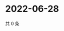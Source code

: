 # 2022-06-28

共 0 条

<!-- BEGIN WEIBO -->
<!-- 最后更新时间 Tue Jun 28 2022 03:12:53 GMT+0800 (China Standard Time) -->

<!-- END WEIBO -->
